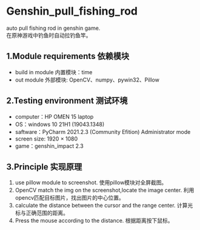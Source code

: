 # Genshin_pull_fishing_rod
auto pull fishing rod in genshin game.  
在原神游戏中钓鱼时自动拉钓鱼竿。

## 1.Module requirements 依赖模块

* build in module 内置模块：time
* out module 外部模块: OpenCV、numpy、pywin32、Pillow

## 2.Testing environment 测试环境

* computer：HP OMEN 15 laptop
* OS：windows 10 21H1 (19043.1348)
* saftware：PyCharm 2021.2.3 (Community Efition) Administrator mode
* screen size: 1920 × 1080
* game：genshin_impact 2.3

## 3.Principle 实现原理

1. use pillow module to screenshot. 使用pillow模块对全屏截图。
2. OpenCV match the img on the screenshot,locate the image center. 利用opencv匹配目标图片，找出图片的中心位置。
3. calculate the distance between the cursor and the range center. 计算光标与正确范围的距离。
4. Press the mouse according to the distance. 根据距离按下鼠标。
